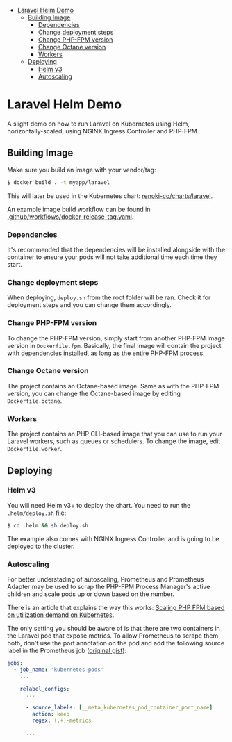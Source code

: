 - [Laravel Helm Demo](#laravel-helm-demo)
  - [Building Image](#building-image)
    - [Dependencies](#dependencies)
    - [Change deployment steps](#change-deployment-steps)
    - [Change PHP-FPM version](#change-php-fpm-version)
    - [Change Octane version](#change-octane-version)
    - [Workers](#workers)
  - [Deploying](#deploying)
    - [Helm v3](#helm-v3)
    - [Autoscaling](#autoscaling)

# Laravel Helm Demo

A slight demo on how to run Laravel on Kubernetes using Helm, horizontally-scaled, using NGINX Ingress Controller and PHP-FPM.

## Building Image

Make sure you build an image with your vendor/tag:

```bash
$ docker build . -t myapp/laravel
```

This will later be used in the Kubernetes chart: [renoki-co/charts/laravel](https://github.com/renoki-co/charts/tree/master/charts/laravel).

An example image build workflow can be found in [.github/workflows/docker-release-tag.yaml](.github/workflows/docker-release-tag.yaml).

### Dependencies

It's recommended that the dependencies will be installed alongside with the container to ensure your pods will not take additional time each time they start.

### Change deployment steps

When deploying, `deploy.sh` from the root folder will be ran. Check it for deployment steps and you can change them accordingly.

### Change PHP-FPM version

To change the PHP-FPM version, simply start from another PHP-FPM image version in `Dockerfile.fpm`. Basically,
the final image will contain the project with dependencies installed, as long as the entire PHP-FPM process.

### Change Octane version

The project contains an Octane-based image. Same as with the PHP-FPM version, you can change the Octane-based image by editing `Dockerfile.octane`.

### Workers

The project contains an PHP CLI-based image that you can use to run your Laravel workers, such as queues or schedulers. To change the image, edit `Dockerfile.worker`.

## Deploying

### Helm v3

You will need Helm v3+ to deploy the chart. You need to run the `.helm/deploy.sh` file:

```bash
$ cd .helm && sh deploy.sh
```

The example also comes with NGINX Ingress Controller and is going to be deployed to the cluster.

### Autoscaling

For better understading of autoscaling, Prometheus and Prometheus Adapter may be used to scrap the PHP-FPM Process Manager's active children and scale pods up or down based on the number.

There is an article that explains the way this works: [Scaling PHP FPM based on utilization demand on Kubernetes](https://blog.wyrihaximus.net/2021/01/scaling-php-fpm-based-on-utilization-demand-on-kubernetes/).

The only setting you should be aware of is that there are two containers in the Laravel pod that expose metrics. To allow Prometheus to scrape them both, don't use the port annotation on the pod and add the following source label in the Prometheus job ([original gist](https://gist.github.com/bakins/5bf7d4e719f36c1c555d81134d8887eb)):

```yaml
jobs:
  - job_name: 'kubernetes-pods'
    ...

    relabel_configs:
      ...

      - source_labels: [__meta_kubernetes_pod_container_port_name]
        action: keep
        regex: (.+)-metrics

      ...
```
